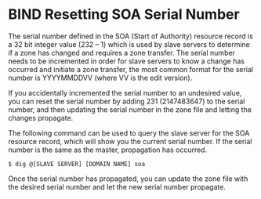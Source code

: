 BIND Resetting SOA Serial Number
================================

The serial number defined in the SOA (Start of Authority) resource record is a 32 bit integer value (232 – 1) which is used by slave servers to determine if a zone has changed and requires a zone transfer. The serial number needs to be incremented in order for slave servers to know a change has occurred and initiate a zone transfer, the most common format for the serial number is YYYYMMDDVV (where VV is the edit version).

If you accidentally incremented the serial number to an undesired value, you can reset the serial number by adding 231 (2147483647) to the serial number, and then updating the serial number in the zone file and letting the changes propagate.

The following command can be used to query the slave server for the SOA resource record, which will show you the current serial number. If the serial number is the same as the master, propagation has occurred.

	$ dig @[SLAVE SERVER] [DOMAIN NAME] soa

Once the serial number has propagated, you can update the zone file with the desired serial number and let the new serial number propagate.
